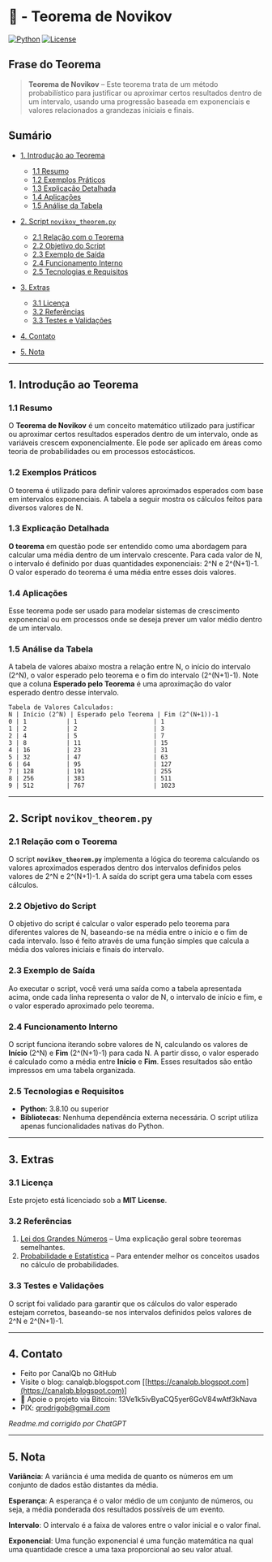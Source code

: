 # 🧮 - Teorema de Novikov

[![Python](https://img.shields.io/badge/Python-3.7%2B-blue.svg)](https://www.python.org/)
[![License](https://img.shields.io/badge/license-MIT-green)](LICENSE)

## Frase do Teorema

> **Teorema de Novikov** – Este teorema trata de um método probabilístico para justificar ou aproximar certos resultados dentro de um intervalo, usando uma progressão baseada em exponenciais e valores relacionados a grandezas iniciais e finais.

## Sumário

* [1. Introdução ao Teorema](#1-introdução-ao-teorema)

  * [1.1 Resumo](#11-resumo)
  * [1.2 Exemplos Práticos](#12-exemplos-práticos)
  * [1.3 Explicação Detalhada](#13-explicação-detalhada)
  * [1.4 Aplicações](#14-aplicações)
  * [1.5 Análise da Tabela](#15-análise-da-tabela)
* [2. Script `novikov_theorem.py`](#2-script-novikov_theorempy)

  * [2.1 Relação com o Teorema](#21-relação-com-o-teorema)
  * [2.2 Objetivo do Script](#22-objetivo-do-script)
  * [2.3 Exemplo de Saída](#23-exemplo-de-saída)
  * [2.4 Funcionamento Interno](#24-funcionamento-interno)
  * [2.5 Tecnologias e Requisitos](#25-tecnologias-e-requisitos)
* [3. Extras](#3-extras)

  * [3.1 Licença](#31-licença)
  * [3.2 Referências](#32-referencias)
  * [3.3 Testes e Validações](#33-testes-e-validações)
* [4. Contato](#4-contato)
* [5. Nota](#5-nota)

---

## 1. Introdução ao Teorema

### 1.1 Resumo

O **Teorema de Novikov** é um conceito matemático utilizado para justificar ou aproximar certos resultados esperados dentro de um intervalo, onde as variáveis crescem exponencialmente. Ele pode ser aplicado em áreas como teoria de probabilidades ou em processos estocásticos.

### 1.2 Exemplos Práticos

O teorema é utilizado para definir valores aproximados esperados com base em intervalos exponenciais. A tabela a seguir mostra os cálculos feitos para diversos valores de N.

### 1.3 Explicação Detalhada

**O teorema** em questão pode ser entendido como uma abordagem para calcular uma média dentro de um intervalo crescente. Para cada valor de N, o intervalo é definido por duas quantidades exponenciais: 2^N e 2^(N+1)-1. O valor esperado do teorema é uma média entre esses dois valores.

### 1.4 Aplicações

Esse teorema pode ser usado para modelar sistemas de crescimento exponencial ou em processos onde se deseja prever um valor médio dentro de um intervalo.

### 1.5 Análise da Tabela

A tabela de valores abaixo mostra a relação entre N, o início do intervalo (2^N), o valor esperado pelo teorema e o fim do intervalo (2^(N+1)-1). Note que a coluna **Esperado pelo Teorema** é uma aproximação do valor esperado dentro desse intervalo.

```
Tabela de Valores Calculados:
N | Início (2^N) | Esperado pelo Teorema | Fim (2^(N+1))-1
0 | 1           | 1                     | 1
1 | 2           | 2                     | 3
2 | 4           | 5                     | 7
3 | 8           | 11                    | 15
4 | 16          | 23                    | 31
5 | 32          | 47                    | 63
6 | 64          | 95                    | 127
7 | 128         | 191                   | 255
8 | 256         | 383                   | 511
9 | 512         | 767                   | 1023
```

---

## 2. Script `novikov_theorem.py`

### 2.1 Relação com o Teorema

O script **`novikov_theorem.py`** implementa a lógica do teorema calculando os valores aproximados esperados dentro dos intervalos definidos pelos valores de 2^N e 2^(N+1)-1. A saída do script gera uma tabela com esses cálculos.

### 2.2 Objetivo do Script

O objetivo do script é calcular o valor esperado pelo teorema para diferentes valores de N, baseando-se na média entre o início e o fim de cada intervalo. Isso é feito através de uma função simples que calcula a média dos valores iniciais e finais do intervalo.

### 2.3 Exemplo de Saída

Ao executar o script, você verá uma saída como a tabela apresentada acima, onde cada linha representa o valor de N, o intervalo de início e fim, e o valor esperado aproximado pelo teorema.

### 2.4 Funcionamento Interno

O script funciona iterando sobre valores de N, calculando os valores de **Início** (2^N) e **Fim** (2^(N+1)-1) para cada N. A partir disso, o valor esperado é calculado como a média entre **Início** e **Fim**. Esses resultados são então impressos em uma tabela organizada.

### 2.5 Tecnologias e Requisitos

* **Python**: 3.8.10 ou superior
* **Bibliotecas**: Nenhuma dependência externa necessária. O script utiliza apenas funcionalidades nativas do Python.

---

## 3. Extras

### 3.1 Licença

Este projeto está licenciado sob a **MIT License**.

### 3.2 Referências

1. [Lei dos Grandes Números](https://en.wikipedia.org/wiki/Law_of_large_numbers) – Uma explicação geral sobre teoremas semelhantes.
2. [Probabilidade e Estatística](https://en.wikipedia.org/wiki/Probability_and_statistics) – Para entender melhor os conceitos usados no cálculo de probabilidades.

### 3.3 Testes e Validações

O script foi validado para garantir que os cálculos do valor esperado estejam corretos, baseando-se nos intervalos definidos pelos valores de 2^N e 2^(N+1)-1.

---

## 4. Contato

* Feito por CanalQb no GitHub
* Visite o blog: canalqb.blogspot.com \[[https://canalqb.blogspot.com](https://canalqb.blogspot.com)]
* 💸 Apoie o projeto via Bitcoin: 13Ve1k5ivByaCQ5yer6GoV84wAtf3kNava
* PIX: [qrodrigob@gmail.com](mailto:qrodrigob@gmail.com)

*Readme.md corrigido por ChatGPT*

---

## 5. Nota

**Variância**: A variância é uma medida de quanto os números em um conjunto de dados estão distantes da média.

**Esperança**: A esperança é o valor médio de um conjunto de números, ou seja, a média ponderada dos resultados possíveis de um evento.

**Intervalo**: O intervalo é a faixa de valores entre o valor inicial e o valor final.

**Exponencial**: Uma função exponencial é uma função matemática na qual uma quantidade cresce a uma taxa proporcional ao seu valor atual.
